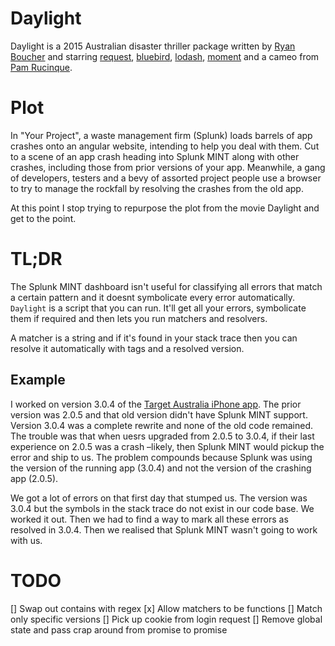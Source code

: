 # Daylight

Daylight is a 2015 Australian disaster thriller package written by [Ryan Boucher](http://distributedlife.com) and starring [request](https://github.com/request/request), [bluebird](https://github.com/petkaantonov/bluebird/), [lodash](lodash.com), [moment](momentjs.com) and a cameo from [Pam Rucinque](https://twitter.com/PamRucinque).

# Plot

In "Your Project", a waste management firm (Splunk) loads barrels of app crashes onto an angular website, intending to help you deal with them. Cut to a scene of an app crash heading into Splunk MINT along with other crashes, including those from prior versions of your app. Meanwhile, a gang of developers, testers and a bevy of assorted project people use a browser to try to manage the rockfall by resolving the crashes from the old app.

At this point I stop trying to repurpose the plot from the movie Daylight and get to the point.

# TL;DR

The Splunk MINT dashboard isn't useful for classifying all errors that match a certain pattern and it doesnt symbolicate every error automatically. `Daylight` is a script that you can run. It'll get all your errors, symbolicate them if required and then lets you run matchers and resolvers.

A matcher is a string and if it's found in your stack trace then you can resolve it automatically with tags and a resolved version.

## Example

I worked on version 3.0.4 of the [Target Australia iPhone app](http://www.target.com.au). The prior version was 2.0.5 and that old version didn't have Splunk MINT support. Version 3.0.4 was a complete rewrite and none of the old code remained. The trouble was that when uesrs upgraded from 2.0.5 to 3.0.4, if their last experience on 2.0.5 was a crash –likely, then Splunk MINT would pickup the error and ship to us. The problem compounds because Splunk was using the version of the running app (3.0.4) and not the version of the crashing app (2.0.5).

We got a lot of errors on that first day that stumped us. The version was 3.0.4 but the symbols in the stack trace do not exist in our code base. We worked it out. Then we had to find a way to mark all these errors as resolved in 3.0.4. Then we realised that Splunk MINT wasn't going to work with us.

# TODO
[] Swap out contains with regex
[x] Allow matchers to be functions
[] Match only specific versions
[] Pick up cookie from login request
[] Remove global state and pass crap around from promise to promise